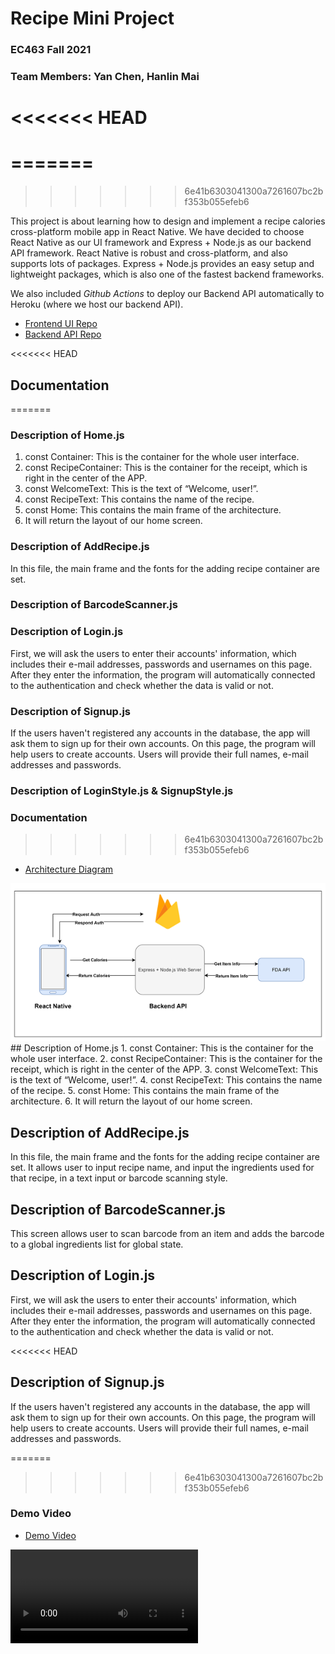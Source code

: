 # **Recipe Mini Project**

### EC463 Fall 2021
### Team Members: Yan Chen, Hanlin Mai

<<<<<<< HEAD
=======================================
=======
=======================================================================================================
>>>>>>> 6e41b6303041300a7261607bc2bf353b055efeb6

This project is about learning how to design and implement a recipe calories cross-platform mobile app in React Native. We have decided to choose React Native as our UI framework and Express + Node.js as our backend API framework. React Native is robust and cross-platform, and also supports lots of packages. Express + Node.js provides an easy setup and lightweight packages, which is also one of the fastest backend frameworks.

We also included *Github Actions* to deploy our Backend API automatically to Heroku (where we host our backend API).

* [Frontend UI Repo](https://github.com/yanchen01/recipe-mini-project-ui)
* [Backend API Repo](https://github.com/yanchen01/recipe-mini-project-api)

<<<<<<< HEAD
## Documentation
=======
### Description of Home.js
1. const Container: This is the container for the whole user interface.
2. const RecipeContainer: This is the container for the receipt, which is right in the center of the APP.
3. const WelcomeText: This is the text of “Welcome, user!”.
4. const RecipeText: This contains the name of the recipe.
5. const Home: This contains the main frame of the architecture.
6. It will return the layout of our home screen.

### Description of AddRecipe.js
In this file, the main frame and the fonts for the adding recipe container are set.

### Description of BarcodeScanner.js

### Description of Login.js
First, we will ask the users to enter their accounts' information, which includes their e-mail addresses, passwords and usernames on this page. After they enter the information, the program will automatically connected to the authentication and check whether the data is valid or not.

### Description of Signup.js
If the users haven't registered any accounts in the database, the app will ask them to sign up for their own accounts.  On this page, the program will help users to create accounts. Users will provide their full names, e-mail addresses and passwords.

### Description of LoginStyle.js & SignupStyle.js

### Documentation
>>>>>>> 6e41b6303041300a7261607bc2bf353b055efeb6
* [Architecture Diagram](architecture_diagram.png)
<img src="architecture_diagram.png">
## Description of Home.js
1. const Container: This is the container for the whole user interface.
2. const RecipeContainer: This is the container for the receipt, which is right in the center of the APP.
3. const WelcomeText: This is the text of “Welcome, user!”.
4. const RecipeText: This contains the name of the recipe.
5. const Home: This contains the main frame of the architecture.
6. It will return the layout of our home screen.

## Description of AddRecipe.js
In this file, the main frame and the fonts for the adding recipe container are set. It allows user to input recipe name, and input the ingredients used for that recipe, in a text input or barcode scanning style.

## Description of BarcodeScanner.js
This screen allows user to scan barcode from an item and adds the barcode to a global ingredients list for global state.

## Description of Login.js
First, we will ask the users to enter their accounts' information, which includes their e-mail addresses, passwords and usernames on this page. After they enter the information, the program will automatically connected to the authentication and check whether the data is valid or not.

<<<<<<< HEAD
## Description of Signup.js
If the users haven't registered any accounts in the database, the app will ask them to sign up for their own accounts.  On this page, the program will help users to create accounts. Users will provide their full names, e-mail addresses and passwords.

=======
>>>>>>> 6e41b6303041300a7261607bc2bf353b055efeb6
### Demo Video
* [Demo Video](Demo_Video.mp4)
<video src="Demo_Video.mp4">
